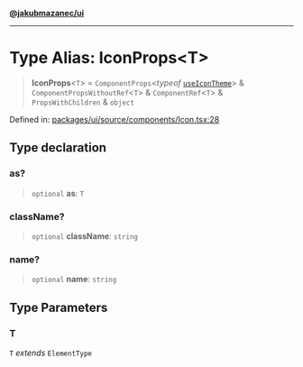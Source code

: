 [**@jakubmazanec/ui**](../README.md)

---

# Type Alias: IconProps\<T\>

> **IconProps**\<`T`\> = `ComponentProps`\<_typeof_ [`useIconTheme`](../variables/useIconTheme.md)\>
> & `ComponentPropsWithoutRef`\<`T`\> & `ComponentRef`\<`T`\> & `PropsWithChildren` & `object`

Defined in:
[packages/ui/source/components/Icon.tsx:28](https://github.com/jakubmazanec/tools/blob/d956cf350ae3e6bad1df754a19dfbabb088c1451/packages/ui/source/components/Icon.tsx#L28)

## Type declaration

### as?

> `optional` **as**: `T`

### className?

> `optional` **className**: `string`

### name?

> `optional` **name**: `string`

## Type Parameters

### T

`T` _extends_ `ElementType`
